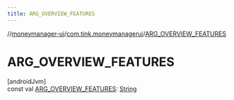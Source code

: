 ```yaml
---
title: ARG_OVERVIEW_FEATURES
---
```

//[moneymanager-ui](../../index.html)/[com.tink.moneymanagerui](index.html)/[ARG_OVERVIEW_FEATURES](-a-r-g_-o-v-e-r-v-i-e-w_-f-e-a-t-u-r-e-s.html)



# ARG_OVERVIEW_FEATURES



[androidJvm]\
const val [ARG_OVERVIEW_FEATURES](-a-r-g_-o-v-e-r-v-i-e-w_-f-e-a-t-u-r-e-s.html): [String](https://kotlinlang.org/api/latest/jvm/stdlib/kotlin/-string/index.html)




